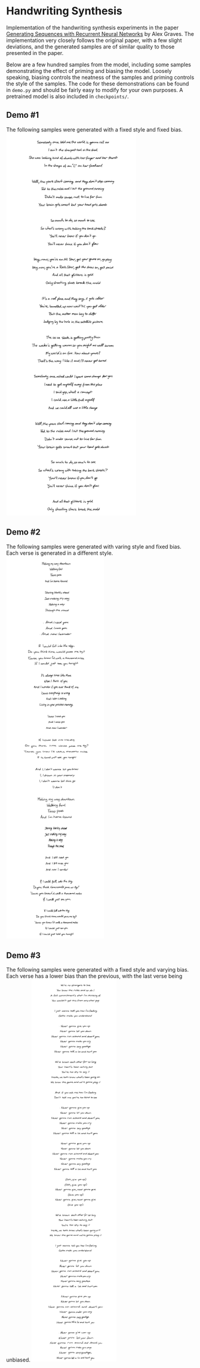 # Handwriting Synthesis
Implementation of the handwriting synthesis experiments in the paper <a href="https://arxiv.org/abs/1308.0850">Generating Sequences with Recurrent Neural Networks</a> by Alex Graves.  The implementation very closely follows the original paper, with a few slight deviations, and the generated samples are of similar quality to those presented in the paper.

Below are a few hundred samples from the model, including some samples demonstrating the effect of priming and biasing the model.  Loosely speaking, biasing controls the neatness of the samples and priming controls the style of the samples. The code for these demonstrations can be found in `demo.py` and should be fairly easy to modify for your own purposes.  A pretrained model is also included in `checkpoints/`.

## Demo #1
The following samples were generated with a fixed style and fixed bias.
![](img/all_star.svg)

## Demo #2
The following samples were generated with varing style and fixed bias.  Each verse is generated in a different style.
![](img/downtown.svg)

## Demo #3
The following samples were generated with a fixed style and varying bias.  Each verse has a lower bias than the previous, with the last verse being unbiased.
![](img/give_up.svg)
